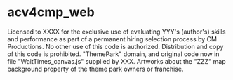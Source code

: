 acv4cmp_web
===========

Licensed to XXXX for the exclusive use of evaluating YYY's (author's) skills and performance as part of a permanent hiring selection process by CM Productions. No other use of this code is authorized.  Distribution and copy of this code is prohibited.  "ThemePark" domain, and original code now in file "WaitTimes_canvas.js" supplied by XXX.  Artworks about the "ZZZ" map background property of the theme park owners or franchise.

